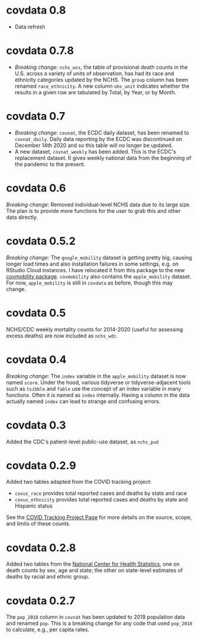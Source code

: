 # covdata 0.8
- Data refresh

# covdata 0.7.8
- *Breaking change*: `nchs_wss`, the table of provisional death counts in the U.S. across a variety of units of observation, has had its race and ethnicity categories updated by the NCHS. The `group` column has been renamed `race_ethnicity`. A new column `obs_unit` indicates whether the results in a given row are tabulated by Total, by Year, or by Month.  

# covdata 0.7
- *Breaking change*: `covnat`, the ECDC daily dataset, has been renamed to `covnat_daily`. Daily data reporting by the ECDC was discontinued on December 14th 2020 and so this table will no longer be updated.
- A new dataset, `covnat_weekly` has been added. This is the ECDC's replacement dataset. It gives weekly national data from the beginning of the pandemic to the present.

# covdata 0.6
*Breaking change*: Removed individual-level NCHS data due to its large size. The plan is to provide more functions for the user to grab this and other data directly.

# covdata 0.5.2

*Breaking change*: The `google_mobility` dataset is getting pretty big, causing longer load times and also installation failures in some settings, e.g. on RStudio Cloud instances. I have relocated it from this package to the new [covmobility package](https://kjhealy.github.io/covmobility). `covmobility` also contains the `apple_mobility` dataset. For now, `apple_mobility` is still in `covdata` as before, though this may change.

# covdata 0.5

NCHS/CDC weekly mortality counts for 2014-2020 (useful for assessing excess deaths) are now included as `nchs_wdc`.

# covdata 0.4

*Breaking change*: The `index` variable in the `apple_mobility` dataset is now named `score`. Under the hood, various tidyverse or tidyverse-adjacent tools such as `tsibble` and `fable` use the concept of an index variable in many functions. Often it is named as `index` internally. Having a column in the data actually named `index` can lead to strange and confusing errors.

# covdata 0.3

Added the CDC's patient-level public-use dataset, as `nchs_pud`

# covdata 0.2.9

Added two tables adapted from the COVID tracking project:  
- `covus_race` provides total reported cases and deaths by state and race
- `covus_ethnicity` provides total reported cases and deaths by state and Hispanic status

See the [COVID Tracking Project Page](https://covidtracking.com/race/about) for more details on the source, scope, and limits of these counts.

# covdata 0.2.8

Added two tables from the [National Center for Health Statistics](https://www.cdc.gov/nchs/), one on death counts by sex, age and state; the other on state-level estimates of deaths by racial and ethnic group.

# covdata 0.2.7

The `pop_2018` column in `covnat` has been updated to 2019 population data and renamed `pop`. This is a breaking change for any code that used `pop_2018` to calculate, e.g., per capita rates. 
